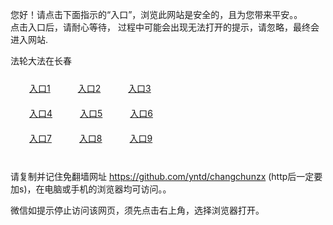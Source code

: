 您好！请点击下面指示的“入口”，浏览此网站是安全的，且为您带来平安。。 <br/>
点击入口后，请耐心等待， 过程中可能会出现无法打开的提示，请忽略，最终会进入网站. </br>

法轮大法在长春<br/>
<div style="padding:10px"><a style="margin:20px" target="_blank" href="https://d2v0iu40pfv9gt.cloudfront.net/2Qpsp?fuqpwfrj" id="ccLink1" rel="nofollow">入口1</a> <a target="_blank" style="margin:20px" href="https://d37cy6k6hvmovl.cloudfront.net/2Qpsp?lmlhdc" id="ccLink2" rel="nofollow">入口2</a> <a style="margin:20px" target="_blank" href="https://d19lvlmn1mcbe6.cloudfront.net/2Qpsp?obcfhvon" id="ccLink3" rel="nofollow">入口3</a></div>

<div style="padding:10px" ><a style="margin:20px" target="_blank" href="https://d2v0iu40pfv9gt.cloudfront.net/2Qpsp?fuqpwfrj" id="ccLink4" rel="nofollow">入口4</a> <a style="margin:20px" href="https://d37cy6k6hvmovl.cloudfront.net/2Qpsp?lmlhdc" target="_blank" id="ccLink5" rel="nofollow">入口5</a> <a style="margin:20px" href="https://d19lvlmn1mcbe6.cloudfront.net/2Qpsp?obcfhvon" target="_blank" id="ccLink6" rel="nofollow">入口6</a></div>

<div style="padding:10px"><a style="margin:20px" target="_blank" href="https://d2v0iu40pfv9gt.cloudfront.net/2Qpsp?fuqpwfrj" id="ccLink7" rel="nofollow">入口7</a> <a style="margin:20px" href="https://d37cy6k6hvmovl.cloudfront.net/2Qpsp?lmlhdc" target="_blank" id="ccLink8" rel="nofollow">入口8</a> <a style="margin:20px" target="_blank" href="https://d19lvlmn1mcbe6.cloudfront.net/2Qpsp?obcfhvon" id="ccLink9" rel="nofollow">入口9</a></div>

<br/>



请复制并记住免翻墙网址 https://github.com/yntd/changchunzx (http后一定要加s)，在电脑或手机的浏览器均可访问。。<br/>

微信如提示停止访问该网页，须先点击右上角，选择浏览器打开。
